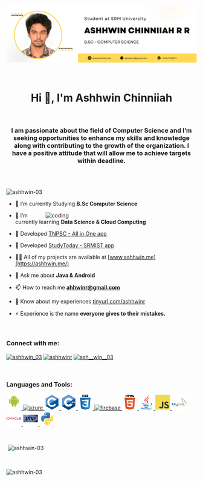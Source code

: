 ![logo](https://github.com/ashhwin-03/ashhwin-03/blob/main/Banner.png)
<br>
<br>
<br>
<h1 align="center">Hi 👋, I'm Ashhwin Chinniiah</h1>
<br>
<h3 align="center">I am passionate about the field of Computer Science and I’m seeking opportunities to enhance my skills and knowledge along with contributing to the growth of the organization. I have a positive attitude that will allow me to achieve targets within deadline.</h3>
<br>
<br>
<p align="left"> <img src="https://komarev.com/ghpvc/?username=ashhwin-03&label=Profile%20views&color=0e75b6&style=flat" alt="ashhwin-03" /> </p>

- 🔭 I’m currently Studying **B.Sc Computer Science**

<img align="right" alt="coding" width="400" src="https://camo.githubusercontent.com/716ee7cc5fca4bf92e56eb8a21ecde1a6e8eb69e45be0d0fabccd9fefc395a1a/68747470733a2f2f6d656469612e74656e6f722e636f6d2f696d616765732f62373933396437336433326362336365356534386138306464333564633539392f74656e6f722e676966" />

- 🌱 I’m currently learning **Data Science & Cloud Computing**

- 📱 Developed [TNPSC - All in One app](https://play.google.com/store/apps/details?id=com.pkinnovatives.tnpsc&hl=en_US&gl=US)

- 📱 Developed [StudyToday - SRMIST app](https://play.google.com/store/apps/details?id=pk.client&hl=en&gl=US)

- 👨‍💻 All of my projects are available at [www.ashhwin.me](https://ashhwin.me/)

- 💬 Ask me about **Java & Android**

- 📫 How to reach me **ahhwinr@gmail.com**

- 📄 Know about my experiences [tinyurl.com/ashhwinr](tinyurl.com/ashhwinr)

- ⚡ Experience is the name **everyone gives to their mistakes.**

<br>

<h3 align="left">Connect with me:</h3>
<p align="left">
<a href="https://twitter.com/ashhwin_03" target="blank"><img align="center" src="https://raw.githubusercontent.com/rahuldkjain/github-profile-readme-generator/master/src/images/icons/Social/twitter.svg" alt="ashhwin_03" height="30" width="40" /></a>
<a href="https://linkedin.com/in/ashhwinr" target="blank"><img align="center" src="https://raw.githubusercontent.com/rahuldkjain/github-profile-readme-generator/master/src/images/icons/Social/linked-in-alt.svg" alt="ashhwinr" height="30" width="40" /></a>
<a href="https://instagram.com/ash__win__03" target="blank"><img align="center" src="https://raw.githubusercontent.com/rahuldkjain/github-profile-readme-generator/master/src/images/icons/Social/instagram.svg" alt="ash__win__03" height="30" width="40" /></a>
</p>

<br>

<h3 align="left">Languages and Tools:</h3>
<p align="left"> <a href="https://developer.android.com" target="_blank" rel="noreferrer"> <img src="https://raw.githubusercontent.com/devicons/devicon/master/icons/android/android-original-wordmark.svg" alt="android" width="40" height="40"/> </a> <a href="https://azure.microsoft.com/en-in/" target="_blank" rel="noreferrer"> <img src="https://www.vectorlogo.zone/logos/microsoft_azure/microsoft_azure-icon.svg" alt="azure" width="40" height="40"/> </a> <a href="https://www.cprogramming.com/" target="_blank" rel="noreferrer"> <img src="https://raw.githubusercontent.com/devicons/devicon/master/icons/c/c-original.svg" alt="c" width="40" height="40"/> </a> <a href="https://www.w3schools.com/cpp/" target="_blank" rel="noreferrer"> <img src="https://raw.githubusercontent.com/devicons/devicon/master/icons/cplusplus/cplusplus-original.svg" alt="cplusplus" width="40" height="40"/> </a> <a href="https://www.w3schools.com/css/" target="_blank" rel="noreferrer"> <img src="https://raw.githubusercontent.com/devicons/devicon/master/icons/css3/css3-original-wordmark.svg" alt="css3" width="40" height="40"/> </a> <a href="https://firebase.google.com/" target="_blank" rel="noreferrer"> <img src="https://www.vectorlogo.zone/logos/firebase/firebase-icon.svg" alt="firebase" width="40" height="40"/> </a> <a href="https://www.w3.org/html/" target="_blank" rel="noreferrer"> <img src="https://raw.githubusercontent.com/devicons/devicon/master/icons/html5/html5-original-wordmark.svg" alt="html5" width="40" height="40"/> </a> <a href="https://www.java.com" target="_blank" rel="noreferrer"> <img src="https://raw.githubusercontent.com/devicons/devicon/master/icons/java/java-original.svg" alt="java" width="40" height="40"/> </a> <a href="https://developer.mozilla.org/en-US/docs/Web/JavaScript" target="_blank" rel="noreferrer"> <img src="https://raw.githubusercontent.com/devicons/devicon/master/icons/javascript/javascript-original.svg" alt="javascript" width="40" height="40"/> </a> <a href="https://www.mysql.com/" target="_blank" rel="noreferrer"> <img src="https://raw.githubusercontent.com/devicons/devicon/master/icons/mysql/mysql-original-wordmark.svg" alt="mysql" width="40" height="40"/> </a> <a href="https://www.oracle.com/" target="_blank" rel="noreferrer"> <img src="https://raw.githubusercontent.com/devicons/devicon/master/icons/oracle/oracle-original.svg" alt="oracle" width="40" height="40"/> </a> <a href="https://www.php.net" target="_blank" rel="noreferrer"> <img src="https://raw.githubusercontent.com/devicons/devicon/master/icons/php/php-original.svg" alt="php" width="40" height="40"/> </a> <a href="https://www.python.org" target="_blank" rel="noreferrer"> <img src="https://raw.githubusercontent.com/devicons/devicon/master/icons/python/python-original.svg" alt="python" width="40" height="40"/> </a> </p>
<br>
<p>&nbsp;<img align="center" src="https://github-readme-stats.vercel.app/api?username=ashhwin-03&show_icons=true&locale=en" alt="ashhwin-03" /></p>
<br>
<p><img align="center" src="https://github-readme-streak-stats.herokuapp.com/?user=ashhwin-03&" alt="ashhwin-03" /></p>
